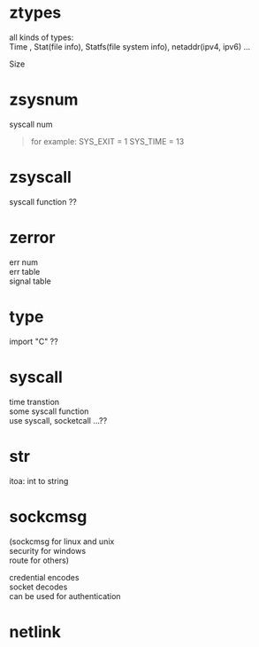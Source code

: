 # ztypes

all kinds of types:  
Time , Stat(file info), Statfs(file system info),  netaddr(ipv4, ipv6) ...

Size

# zsysnum

syscall num
> for example:
> SYS_EXIT = 1   SYS_TIME = 13  

# zsyscall

syscall function ??   

# zerror
err num  
err table  
signal table

# type

import "C" ??  

# syscall 

time transtion  
some syscall function  
use syscall, socketcall ...??

# str

itoa: int to string 

# sockcmsg
(sockcmsg for linux and unix  
security for windows  
route for others)   

credential encodes  
socket decodes  
can be used for authentication  

# netlink 

